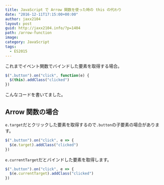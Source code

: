 ```yaml
---
title: JavaScript で Arrow 関数を使った時の this の代わり
date: "2016-12-11T17:15:00+00:00"
author: jaxx2104
layout: post
guid: http://jaxx2104.info/?p=1404
path: /arrow-function
image:
category: JavaScript
tags:
  - ES2015
---
```


これまでイベント関数でバインドした要素を取得する場合。

```js
$(".button").on("click", function(e) {
  $(this).addClass("clicked")
})
```

こんなコードを書いてました。

## Arrow 関数の場合

`e.target`だとクリックした要素を取得するので`.button`の子要素の場合があります。

```js
$(".button").on("click", e => {
  $(e.target).addClass("clicked")
})
```

`e.currentTarget`だとバインドした要素を取得します。

```js
$(".button").on("click", e => {
  $(e.currentTarget).addClass("clicked")
})
```
